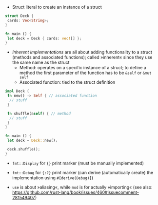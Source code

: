 - Struct literal to create an instance of a struct

```Rust
struct Deck {
 cards: Vec<String>;
}

fn main () {
 let deck = Deck { cards: vec![] };
}
```

- _Inherent implementations_ are all about adding functionality to a struct (methods and associated functions); called »inherent« since they use the same name as the struct
  - Method: operates on a specific instance of a struct; to define a method the first parameter of the function has to be `&self` or `&mut self`
  - Associated function: tied to the struct definition

```Rust
impl Deck {
 fn new() -> Self { // associated function
  // stuff
 }

 fn shuffle(&self) { // method
  // stuff
 }
}

fn main () {
 let deck = Deck::new();

 deck.shuffle();
}
```

- `fmt::Display` for `{}` print marker (must be manually implemented)
- `fmt::Debug` for `{:?}` print marker (can derive (automatically create) the implementation using `#[derive(Debug)]`)

- `use` is about »aliasing«, while `mod` is for actually »importing« (see also: <https://github.com/rust-lang/book/issues/460#issuecomment-281549407>)
